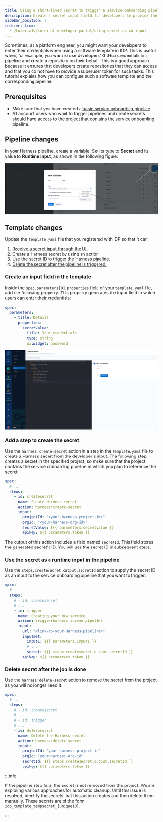 ```yaml
---
title: Using a short-lived secret to trigger a service onboarding pipeline
description: Create a secret input field for developers to provide their credentials, and then use the credentials as a runtime input for a service onboarding pipeline.
sidebar_position: 7
redirect_from:
  - /tutorials/internal-developer-portal/using-secret-as-an-input
---
```


Sometimes, as a platform engineer, you might want your developers to enter their credentials when using a software template in IDP. This is useful when, for example, you want to use developers' GitHub credentials in a pipeline and create a repository on their behalf. This is a good approach because it ensures that developers create repositories that they can access and that you do not have to provide a superuser token for such tasks. This tutorial explains how you can configure such a software template and the corresponding pipeline.

## Prerequisites

* Make sure that you have created a [basic service onboarding pipeline](./service-onboarding-pipeline.md). 
* All account users who want to trigger pipelines and create secrets should have access to the project that contains the service onboarding pipeline.

## Pipeline changes

In your Harness pipeline, create a variable. Set its type to **Secret** and its value to **Runtime input**, as shown in the following figure:

![](./static/secret-runtime-input.png)

## Template changes

Update the `template.yaml` file that you registered with IDP so that it can:

<!-- no toc -->
1. [Receive a secret input through the UI.](#create-an-input-field-in-the-template)
2. [Create a Harness secret by using an action.](#add-a-step-to-create-the-secret)
3. [Use the secret ID to trigger the Harness pipeline.](#use-the-secret-as-a-runtime-input-in-the-pipeline)
4. [Delete the secret after the pipeline is triggered.](#delete-secret-after-the-job-is-done)

### Create an input field in the template

Inside the `spec.parameters[0].properties` field of your `template.yaml` file, add the following property. This property generates the input field in which users can enter their credentials:

```yaml {5-8}
spec:
  parameters:
    - title: Details
      properties:
        secretValue:
          title: Your credentials
          type: string
          ui:widget: password
```

![](./static/template-creator-ui-secret.png)

### Add a step to create the secret

Use the `harness:create-secret` action in a step in the `template.yaml` file to create a Harness secret from the developer's input. The following step creates a secret in the specified project, so make sure that the project contains the service onboarding pipeline in which you plan to reference the secret:

```yaml
spec:
  # ...
  steps:
    - id: createsecret
      name: Create Harness secret
      action: harness:create-secret
      input:
        projectId: "<your-harness-project-id>"
        orgId: "<your-harness-org-id>"
        secretValue: ${{ parameters.secretValue }}
        apikey: ${{ parameters.token }}
```

The output of this action includes a field named `secretId`. This field stores the generated secret's ID. You will use the secret ID in subsequent steps.

### Use the secret as a runtime input in the pipeline

Use the `steps.createsecret.output.secretId` action to supply the secret ID as an input to the service onboarding pipeline that you want to trigger:

```yaml
spec:
  # ...
  steps:
    # - id: createsecret
    # ...
    - id: trigger
      name: Creating your new service
      action: trigger:harness-custom-pipeline
      input:
        url: "<link-to-your-Harness-pipeline>"
        inputset:
          input1: ${{ parameters.input1 }}
          # ...
          secret: ${{ steps.createsecret.output.secretId }}
        apikey: ${{ parameters.token }}
```

### Delete secret after the job is done

Use the `harness:delete-secret` action to remove the secret from the project as you will no longer need it.

```yaml
spec:
  # ...
  steps:
    # - id: createsecret
    # ...
    # - id: trigger
    # ...
    - id: deletesecret
      name: Delete the Harness secret
      action: harness:delete-secret
      input:
        projectId: "your-harness-project-id"
        orgId: "your-harness-org-id"
        secretId: ${{ steps.createsecret.output.secretId }}
        apikey: ${{ parameters.token }}
```

:::info

If the pipeline step fails, the secret is not removed from the project. We are exploring various approaches for automatic cleanup. Until this issue is resolved, identify the secrets that this action creates and then delete them manually. These secrets are of the form `idp_template_tempsecret_{uniqueID}`.

:::
